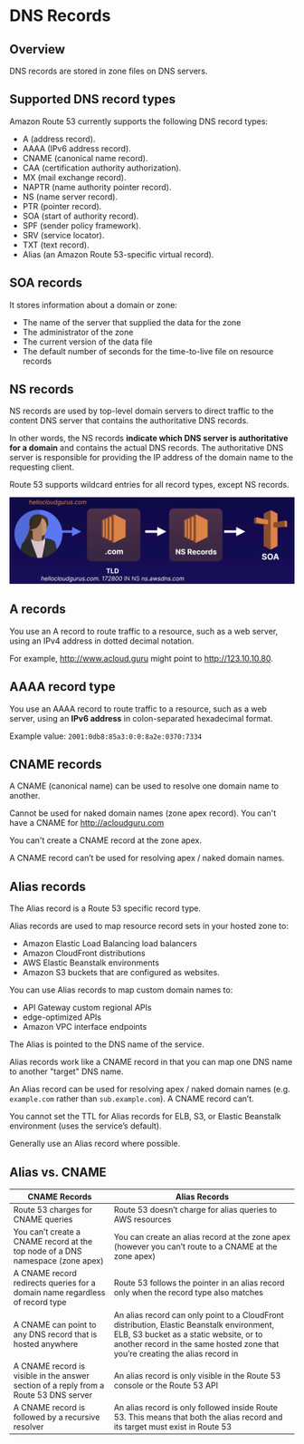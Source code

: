 # DNS Records

## Overview

DNS records are stored in zone files on DNS servers.

## Supported DNS record types

Amazon Route 53 currently supports the following DNS record types:

- A (address record).
- AAAA (IPv6 address record).
- CNAME (canonical name record).
- CAA (certification authority authorization).
- MX (mail exchange record).
- NAPTR (name authority pointer record).
- NS (name server record).
- PTR (pointer record).
- SOA (start of authority record).
- SPF (sender policy framework).
- SRV (service locator).
- TXT (text record).
- Alias (an Amazon Route 53-specific virtual record).


## SOA records

It stores information about a domain or zone:

- The name of the server that supplied the data for the zone
- The administrator of the zone
- The current version of the data file
- The default number of seconds for the time-to-live file on resource records

## NS records

NS records are used by top-level domain servers to direct traffic to the content DNS server that contains the authoritative DNS records.

In other words, the NS records **indicate which DNS server is authoritative for a domain** and contains the actual DNS records. The authoritative DNS server is responsible for providing the IP address of the domain name to the requesting client.

Route 53 supports wildcard entries for all record types, except NS records.

![](./images/soa.png)


## A records

You use an A record to route traffic to a resource, such as a web server, using an IPv4 address in dotted decimal notation.

For example, http://www.acloud.guru might point to http://123.10.10.80.


## AAAA record type

You use an AAAA record to route traffic to a resource, such as a web server, using an **IPv6 address** in colon-separated hexadecimal format.

Example value: `2001:0db8:85a3:0:0:8a2e:0370:7334`


## CNAME records

A CNAME (canonical name) can be used to resolve one domain name to another.

Cannot be used for naked domain names (zone apex record). You can't have a CNAME for http://acloudguru.com

You can't create a CNAME record at the zone apex.

A CNAME record can’t be used for resolving apex / naked domain names.


## Alias records 

The Alias record is a Route 53 specific record type.

Alias records are used to map resource record sets in your hosted zone to:
- Amazon Elastic Load Balancing load balancers
- Amazon CloudFront distributions
- AWS Elastic Beanstalk environments
- Amazon S3 buckets that are configured as websites.

You can use Alias records to map custom domain names to:
- API Gateway custom regional APIs
- edge-optimized APIs
- Amazon VPC interface endpoints

The Alias is pointed to the DNS name of the service.

Alias records work like a CNAME record in that you can map one DNS name to another "target" DNS name.

An Alias record can be used for resolving apex / naked domain names (e.g. `example.com` rather than `sub.example.com`). A CNAME record can’t.

You cannot set the TTL for Alias records for ELB, S3, or Elastic Beanstalk environment (uses the service’s default).

Generally use an Alias record where possible.


## Alias vs. CNAME

| CNAME Records | Alias Records |
|---|---|
| Route 53 charges for CNAME queries | Route 53 doesn’t charge for alias queries to AWS resources |
| You can’t create a CNAME record at the top node of a DNS namespace (zone apex) | You can create an alias record at the zone apex (however you can’t route to a CNAME at the zone apex) |
| A CNAME record redirects queries for a domain name regardless of record type | Route 53 follows the pointer in an alias record only when the record type also matches |
| A CNAME can point to any DNS record that is hosted anywhere | An alias record can only point to a CloudFront distribution, Elastic Beanstalk environment, ELB, S3 bucket as a static website, or to another record in the same hosted zone that you’re creating the alias record in |
| A CNAME record is visible in the answer section of a reply from a Route 53 DNS server | An alias record is only visible in the Route 53 console or the Route 53 API |
| A CNAME record is followed by a recursive resolver | An alias record is only followed inside Route 53. This means that both the alias record and its target must exist in Route 53 |

